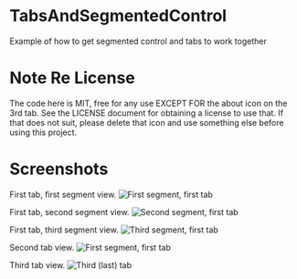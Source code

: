 # TabsAndSegmentedControl
Example of how to get segmented control and tabs to work together

# Note Re License
The code here is MIT, free for any use EXCEPT FOR the about icon on
the 3rd tab.  See the LICENSE document for obtaining a license to
use that.  If that does not suit, please delete that icon and use
something else before using this project.

# Screenshots

First tab, first segment view.
![First segment, first tab](IMG_0405.PNG)


First tab, second segment view.
![Second segment, first tab](IMG_0406.PNG)


First tab, third segment view.
![Third segment, first tab](IMG_0407.PNG)


Second tab view.
![First segment, first tab](IMG_0409.PNG)


Third tab view.
![Third (last) tab](IMG_0408.PNG)
